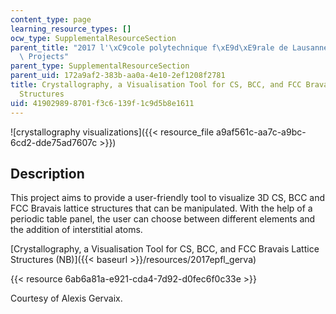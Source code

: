 ```yaml
---
content_type: page
learning_resource_types: []
ocw_type: SupplementalResourceSection
parent_title: "2017 l'\xC9cole polytechnique f\xE9d\xE9rale de Lausanne (EPFL) Student\
  \ Projects"
parent_type: SupplementalResourceSection
parent_uid: 172a9af2-383b-aa0a-4e10-2ef1208f2781
title: Crystallography, a Visualisation Tool for CS, BCC, and FCC Bravais Lattice
  Structures
uid: 41902989-8701-f3c6-139f-1c9d5b8e1611
---
```


![crystallography visualizations]({{< resource_file a9af561c-aa7c-a9bc-6cd2-dde75ad7607c >}})

Description
-----------

This project aims to provide a user-friendly tool to visualize 3D CS, BCC and FCC Bravais lattice structures that can be manipulated. With the help of a periodic table panel, the user can choose between different elements and the addition of interstitial atoms.

[Crystallography, a Visualisation Tool for CS, BCC, and FCC Bravais Lattice Structures (NB)]({{< baseurl >}}/resources/2017epfl_gerva)

{{< resource 6ab6a81a-e921-cda4-7d92-d0fec6f0c33e >}}

Courtesy of Alexis Gervaix.